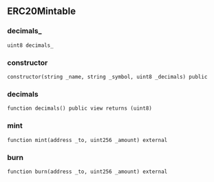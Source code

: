 ## ERC20Mintable

### decimals_

```solidity
uint8 decimals_
```

### constructor

```solidity
constructor(string _name, string _symbol, uint8 _decimals) public
```

### decimals

```solidity
function decimals() public view returns (uint8)
```

### mint

```solidity
function mint(address _to, uint256 _amount) external
```

### burn

```solidity
function burn(address _to, uint256 _amount) external
```

